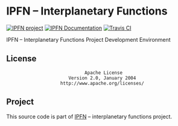 # IPFN – Interplanetary Functions

[![IPFN project](https://img.shields.io/badge/project-IPFN-blue.svg?style=flat-square)](https://github.com/ipfn)
[![IPFN Documentation](https://img.shields.io/badge/documentation-IPFN-blue.svg?style=flat-square)](//ipfn.github.io/documentation/)
[![Travis CI](https://travis-ci.org/ipfn/ipfn.svg?branch=master)](https://travis-ci.org/ipfn/ipfn)

IPFN – Interplanetary Functions Project Development Environment

## License

                                 Apache License
                           Version 2.0, January 2004
                        http://www.apache.org/licenses/

## Project

This source code is part of [IPFN](https://github.com/ipfn) – interplanetary functions project.
